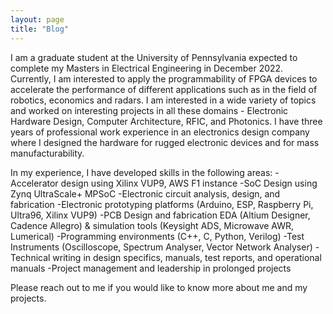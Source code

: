 ```yaml
---
layout: page
title: "Blog"
---
```

I am a graduate student at the University of Pennsylvania expected to complete my Masters in Electrical Engineering in December 2022. Currently, I am interested to apply the programmability of FPGA devices to accelerate the performance of different applications such as in the field of robotics, economics and radars. I am interested in a wide variety of topics and worked on interesting projects in all these domains - Electronic Hardware Design, Computer Architecture, RFIC, and Photonics. I have three years of professional work experience in an electronics design company where I designed the hardware for rugged electronic devices and for mass manufacturability.  

In my experience, I have developed skills in the following areas:
-Accelerator design using Xilinx VUP9, AWS F1 instance
-SoC Design using Zynq UltraScale+ MPSoC
-Electronic circuit analysis, design, and fabrication
-Electronic prototyping platforms (Arduino, ESP, Raspberry Pi, Ultra96, Xilinx VUP9)
-PCB Design and fabrication EDA (Altium Designer, Cadence Allegro) & simulation tools (Keysight ADS, Microwave AWR, Lumerical)
-Programming environments (C++, C, Python, Verilog)
-Test Instruments (Oscilloscope, Spectrum Analyser, Vector Network Analyser)
-Technical writing in design specifics, manuals, test reports, and operational manuals
-Project management and leadership in prolonged projects

Please reach out to me if you would like to know more about me and my projects.
